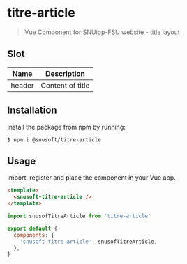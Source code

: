 # titre-article

> Vue Component for SNUipp-FSU website - title layout


## Slot

| Name    | Description                          |
| ------- | ------------------------------------ |
| header | Content of title |


## Installation

Install the package from npm by running:

```
$ npm i @snusoft/titre-article
```


## Usage

Import, register and place the component in your Vue app.

```html
<template>
  <snusoft-titre-article />
</template>
```

```js
import snusofTitreArticle from 'titre-article'

export default {
  components: {
    'snusoft-titre-article': snusofTitreArticle,
  },
}
```